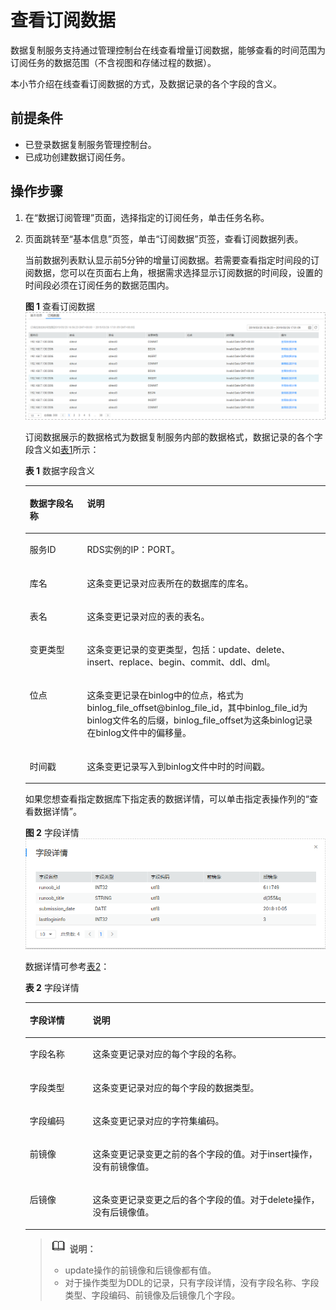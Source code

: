 # 查看订阅数据<a name="drs_15_0009"></a>

数据复制服务支持通过管理控制台在线查看增量订阅数据，能够查看的时间范围为订阅任务的数据范围（不含视图和存储过程的数据）。

本小节介绍在线查看订阅数据的方式，及数据记录的各个字段的含义。

## 前提条件<a name="section293172211234"></a>

-   已登录数据复制服务管理控制台。
-   已成功创建数据订阅任务。

## 操作步骤<a name="section125129192413"></a>

1.  在“数据订阅管理”页面，选择指定的订阅任务，单击任务名称。
2.  页面跳转至“基本信息”页签，单击“订阅数据”页签，查看订阅数据列表。

    当前数据列表默认显示前5分钟的增量订阅数据。若需要查看指定时间段的订阅数据，您可以在页面右上角，根据需求选择显示订阅数据的时间段，设置的时间段必须在订阅任务的数据范围内。

    **图 1**  查看订阅数据<a name="fig19511248191520"></a>  
    ![](figures/查看订阅数据.png "查看订阅数据")

    订阅数据展示的数据格式为数据复制服务内部的数据格式，数据记录的各个字段含义如[表1](#table1521748141519)所示：

    **表 1**  数据字段含义

    <a name="table1521748141519"></a>
    <table><thead align="left"><tr id="row351114871510"><th class="cellrowborder" valign="top" width="19.1%" id="mcps1.2.3.1.1"><p id="p5511348151518"><a name="p5511348151518"></a><a name="p5511348151518"></a><strong id="b195184815150"><a name="b195184815150"></a><a name="b195184815150"></a>数据字段名称</strong></p>
    </th>
    <th class="cellrowborder" valign="top" width="80.9%" id="mcps1.2.3.1.2"><p id="p12517485151"><a name="p12517485151"></a><a name="p12517485151"></a><strong id="b135104891511"><a name="b135104891511"></a><a name="b135104891511"></a>说明</strong></p>
    </th>
    </tr>
    </thead>
    <tbody><tr id="row25134820150"><td class="cellrowborder" valign="top" width="19.1%" headers="mcps1.2.3.1.1 "><p id="p051134831517"><a name="p051134831517"></a><a name="p051134831517"></a>服务ID</p>
    </td>
    <td class="cellrowborder" valign="top" width="80.9%" headers="mcps1.2.3.1.2 "><p id="p105116483158"><a name="p105116483158"></a><a name="p105116483158"></a>RDS实例的IP：PORT。</p>
    </td>
    </tr>
    <tr id="row165124814152"><td class="cellrowborder" valign="top" width="19.1%" headers="mcps1.2.3.1.1 "><p id="p1851184810157"><a name="p1851184810157"></a><a name="p1851184810157"></a>库名</p>
    </td>
    <td class="cellrowborder" valign="top" width="80.9%" headers="mcps1.2.3.1.2 "><p id="p75184814156"><a name="p75184814156"></a><a name="p75184814156"></a>这条变更记录对应表所在的数据库的库名。</p>
    </td>
    </tr>
    <tr id="row1552114810156"><td class="cellrowborder" valign="top" width="19.1%" headers="mcps1.2.3.1.1 "><p id="p1511048181515"><a name="p1511048181515"></a><a name="p1511048181515"></a>表名</p>
    </td>
    <td class="cellrowborder" valign="top" width="80.9%" headers="mcps1.2.3.1.2 "><p id="p652548191515"><a name="p652548191515"></a><a name="p652548191515"></a>这条变更记录对应的表的表名。</p>
    </td>
    </tr>
    <tr id="row1252204812151"><td class="cellrowborder" valign="top" width="19.1%" headers="mcps1.2.3.1.1 "><p id="p352548101518"><a name="p352548101518"></a><a name="p352548101518"></a>变更类型</p>
    </td>
    <td class="cellrowborder" valign="top" width="80.9%" headers="mcps1.2.3.1.2 "><p id="p155211482153"><a name="p155211482153"></a><a name="p155211482153"></a>这条变更记录的变更类型，包括：update、delete、insert、replace、begin、commit、ddl、dml。</p>
    </td>
    </tr>
    <tr id="row45214831516"><td class="cellrowborder" valign="top" width="19.1%" headers="mcps1.2.3.1.1 "><p id="p052114810156"><a name="p052114810156"></a><a name="p052114810156"></a>位点</p>
    </td>
    <td class="cellrowborder" valign="top" width="80.9%" headers="mcps1.2.3.1.2 "><p id="p7521148131519"><a name="p7521148131519"></a><a name="p7521148131519"></a>这条变更记录在binlog中的位点，格式为binlog_file_offset@binlog_file_id，其中binlog_file_id为binlog文件名的后缀，binlog_file_offset为这条binlog记录在binlog文件中的偏移量。</p>
    </td>
    </tr>
    <tr id="row16526484152"><td class="cellrowborder" valign="top" width="19.1%" headers="mcps1.2.3.1.1 "><p id="p752104818154"><a name="p752104818154"></a><a name="p752104818154"></a>时间戳</p>
    </td>
    <td class="cellrowborder" valign="top" width="80.9%" headers="mcps1.2.3.1.2 "><p id="p4526480150"><a name="p4526480150"></a><a name="p4526480150"></a>这条变更记录写入到binlog文件中时的时间戳。</p>
    </td>
    </tr>
    </tbody>
    </table>

    如果您想查看指定数据库下指定表的数据详情，可以单击指定表操作列的“查看数据详情”。

    **图 2**  字段详情<a name="fig95234881511"></a>  
    ![](figures/字段详情.png "字段详情")

    数据详情可参考[表2](#table253194817151)：

    **表 2**  字段详情

    <a name="table253194817151"></a>
    <table><thead align="left"><tr id="row453174817150"><th class="cellrowborder" valign="top" width="20.97%" id="mcps1.2.3.1.1"><p id="p85219481154"><a name="p85219481154"></a><a name="p85219481154"></a><strong id="b552194814152"><a name="b552194814152"></a><a name="b552194814152"></a>字段详情</strong></p>
    </th>
    <th class="cellrowborder" valign="top" width="79.03%" id="mcps1.2.3.1.2"><p id="p1553248141512"><a name="p1553248141512"></a><a name="p1553248141512"></a><strong id="b953204831518"><a name="b953204831518"></a><a name="b953204831518"></a>说明</strong></p>
    </th>
    </tr>
    </thead>
    <tbody><tr id="row753174813152"><td class="cellrowborder" valign="top" width="20.97%" headers="mcps1.2.3.1.1 "><p id="p953124881514"><a name="p953124881514"></a><a name="p953124881514"></a>字段名称</p>
    </td>
    <td class="cellrowborder" valign="top" width="79.03%" headers="mcps1.2.3.1.2 "><p id="p0535487154"><a name="p0535487154"></a><a name="p0535487154"></a>这条变更记录对应的每个字段的名称。</p>
    </td>
    </tr>
    <tr id="row6538482153"><td class="cellrowborder" valign="top" width="20.97%" headers="mcps1.2.3.1.1 "><p id="p1753174841517"><a name="p1753174841517"></a><a name="p1753174841517"></a>字段类型</p>
    </td>
    <td class="cellrowborder" valign="top" width="79.03%" headers="mcps1.2.3.1.2 "><p id="p1153114831517"><a name="p1153114831517"></a><a name="p1153114831517"></a>这条变更记录对应的每个字段的数据类型。</p>
    </td>
    </tr>
    <tr id="row5539487151"><td class="cellrowborder" valign="top" width="20.97%" headers="mcps1.2.3.1.1 "><p id="p653184810152"><a name="p653184810152"></a><a name="p653184810152"></a>字段编码</p>
    </td>
    <td class="cellrowborder" valign="top" width="79.03%" headers="mcps1.2.3.1.2 "><p id="p053204817153"><a name="p053204817153"></a><a name="p053204817153"></a>这条变更记录对应的字符集编码。</p>
    </td>
    </tr>
    <tr id="row95374831516"><td class="cellrowborder" valign="top" width="20.97%" headers="mcps1.2.3.1.1 "><p id="p25384818152"><a name="p25384818152"></a><a name="p25384818152"></a>前镜像</p>
    </td>
    <td class="cellrowborder" valign="top" width="79.03%" headers="mcps1.2.3.1.2 "><p id="p853104851517"><a name="p853104851517"></a><a name="p853104851517"></a>这条变更记录变更之前的各个字段的值。对于insert操作，没有前镜像值。</p>
    </td>
    </tr>
    <tr id="row3535485157"><td class="cellrowborder" valign="top" width="20.97%" headers="mcps1.2.3.1.1 "><p id="p1853548101516"><a name="p1853548101516"></a><a name="p1853548101516"></a>后镜像</p>
    </td>
    <td class="cellrowborder" valign="top" width="79.03%" headers="mcps1.2.3.1.2 "><p id="p155304841517"><a name="p155304841517"></a><a name="p155304841517"></a>这条变更记录变更之后的各个字段的值。对于delete操作，没有后镜像值。</p>
    </td>
    </tr>
    </tbody>
    </table>

    >![](public_sys-resources/icon-note.gif) **说明：**   
    >-   update操作的前镜像和后镜像都有值。  
    >-   对于操作类型为DDL的记录，只有字段详情，没有字段名称、字段类型、字段编码、前镜像及后镜像几个字段。  



